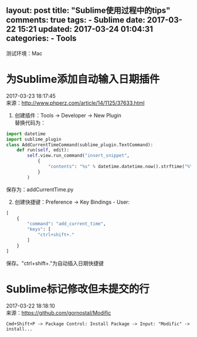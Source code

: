 layout: post
title: "Sublime使用过程中的tips"
comments: true
tags:
    - Sublime
date: 2017-03-22 15:21
updated: 2017-03-24 01:04:31
categories:
	- Tools
---

测试环境：Mac  

<!-- more --> 

# 为Sublime添加自动输入日期插件  

2017-03-23 18:17:45  
来源：<http://www.phperz.com/article/14/1125/37633.html>     
1. 创建插件：Tools → Developer → New Plugin   
替换代码为：

``` python
import datetime
import sublime_plugin
class AddCurrentTimeCommand(sublime_plugin.TextCommand):
    def run(self, edit):
        self.view.run_command("insert_snippet", 
            {
                "contents": "%s" % datetime.datetime.now().strftime("%Y-%m-%d %H:%M:%S") 
            }
        )
```

保存为：addCurrentTime.py

2. 创建快捷键：Preference → Key Bindings - User:  

``` python
[
    {
        "command": "add_current_time",
        "keys": [
            "ctrl+shift+."
        ]
    }
]
```

保存。"ctrl+shift+."为自动插入日期快捷键  


# Sublime标记修改但未提交的行 
2017-03-22 18:18:10  
来源：<https://github.com/gornostal/Modific>  
```
Cmd+Shift+P -> Package Control: Install Package -> Input: "Modific" -> install...
```

